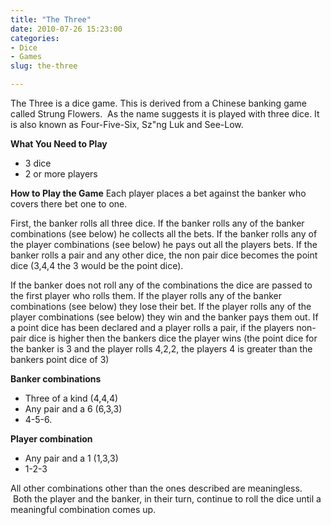 ```yaml
---
title: "The Three"
date: 2010-07-26 15:23:00
categories:
- Dice
- Games
slug: the-three

---
```


The Three is a dice game.
This is derived from a Chinese banking game called Strung Flowers.  As the name suggests it is played with three dice.
It is also known as Four-Five-Six, Sz&quot;ng Luk and See-Low.

<strong>What You Need to Play</strong>
<ul>
	<li>3 dice</li>
	<li>2 or more players</li>
</ul>
<strong>
How to Play the Game</strong>
Each player places a bet against the banker who covers there bet one to one.

First, the banker rolls all three dice.
If the banker rolls any of the banker combinations (see below) he collects all the bets.
If the banker rolls any of the player combinations (see below) he pays out all the players bets.
If the banker rolls a pair and any other dice, the non pair dice becomes the point dice (3,4,4 the 3 would be the point dice).

If the banker does not roll any of the combinations the dice are passed to the first player who rolls them.
If the player rolls any of the banker combinations (see below) they lose their bet.
If the player rolls any of the player combinations (see below) they win and the banker pays them out.
If a point dice has been declared and a player rolls a pair, if the players non-pair dice is higher then the bankers dice the player wins (the point dice for the banker is 3 and the player rolls 4,2,2, the players 4 is greater than the bankers point dice of 3)

<strong>Banker combinations</strong>
<ul>
	<li>Three of a kind (4,4,4)</li>
	<li>Any pair and a 6 (6,3,3)</li>
	<li>4-5-6.</li>
</ul>
<strong>Player combination</strong>
<ul>
	<li>Any pair and a 1 (1,3,3)</li>
	<li>1-2-3</li>
</ul>
All other combinations other than the ones described are meaningless.  Both the player and the banker, in their turn, continue to roll the dice until a meaningful combination comes up.

